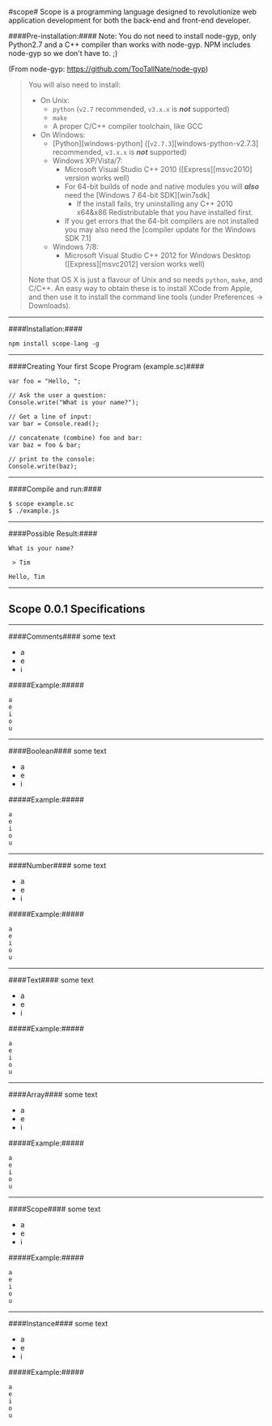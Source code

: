 #scope#
Scope is a programming language designed to revolutionize web application development for both the back-end and front-end developer.

####Pre-installation:####
Note: You do not need to install node-gyp, only Python2.7 and a C++ compiler than works with node-gyp. NPM includes node-gyp so we don't have to. ;)

(From node-gyp: https://github.com/TooTallNate/node-gyp)
> You will also need to install:
>
>  * On Unix:
>    * `python` (`v2.7` recommended, `v3.x.x` is __*not*__ supported)
>    * `make`
>    * A proper C/C++ compiler toolchain, like GCC
>  * On Windows:
>    * [Python][windows-python] ([`v2.7.3`][windows-python-v2.7.3] recommended, `v3.x.x` is __*not*__ supported)
>    * Windows XP/Vista/7:
>      * Microsoft Visual Studio C++ 2010 ([Express][msvc2010] version works well)
>      * For 64-bit builds of node and native modules you will _**also**_ need the [Windows 7 64-bit SDK][win7sdk]
>        * If the install fails, try uninstalling any C++ 2010 x64&x86 Redistributable that you have installed first.
>      * If you get errors that the 64-bit compilers are not installed you may also need the [compiler update for the Windows SDK 7.1]
>    * Windows 7/8:
>      * Microsoft Visual Studio C++ 2012 for Windows Desktop ([Express][msvc2012] version works well)
>
> Note that OS X is just a flavour of Unix and so needs `python`, `make`, and C/C++.
> An easy way to obtain these is to install XCode from Apple,
> and then use it to install the command line tools (under Preferences -> Downloads).


------
####Installation:####

    npm install scope-lang -g

------
####Creating Your first Scope Program (example.sc)####

    var foo = "Hello, ";

    // Ask the user a question:
    Console.write("What is your name?");

    // Get a line of input:
    var bar = Console.read();
    
    // concatenate (combine) foo and bar:
    var baz = foo & bar;
    
    // print to the console:
    Console.write(baz);

------
####Compile and run:####

    $ scope example.sc
    $ ./example.js

------
####Possible Result:####

    What is your name?
    
     > Tim
     
    Hello, Tim

------
## Scope 0.0.1 Specifications ##

------
####Comments####
some text
- a
- e
- i

#####Example:#####

    a
    e
    i
    o
    u

------
####Boolean####
some text
- a
- e
- i

#####Example:#####

    a
    e
    i
    o
    u

------
####Number####
some text
- a
- e
- i

#####Example:#####

    a
    e
    i
    o
    u

------
####Text####
some text
- a
- e
- i

#####Example:#####

    a
    e
    i
    o
    u

------
####Array####
some text
- a
- e
- i

#####Example:#####

    a
    e
    i
    o
    u

------
####Scope####
some text
- a
- e
- i

#####Example:#####

    a
    e
    i
    o
    u

------
####Instance####
some text
- a
- e
- i

#####Example:#####

    a
    e
    i
    o
    u
